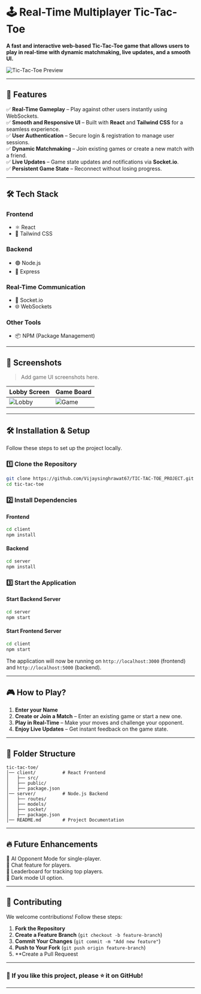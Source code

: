 # 🕹️ Real-Time Multiplayer Tic-Tac-Toe

**A fast and interactive web-based Tic-Tac-Toe game that allows users to play in real-time with dynamic matchmaking, live updates, and a smooth UI.**  

![Tic-Tac-Toe Preview](https://drive.google.com/file/d/16U-EguQ8OToCe7_YmwNz_IplLZi1BbAK/view?usp=drivesdk)

---

## 🚀 Features

✅ **Real-Time Gameplay** – Play against other users instantly using WebSockets.  
✅ **Smooth and Responsive UI** – Built with **React** and **Tailwind CSS** for a seamless experience.  
✅ **User Authentication** – Secure login & registration to manage user sessions.  
✅ **Dynamic Matchmaking** – Join existing games or create a new match with a friend.  
✅ **Live Updates** – Game state updates and notifications via **Socket.io**.  
✅ **Persistent Game State** – Reconnect without losing progress.  

---

## 🛠️ Tech Stack

### **Frontend**
- ⚛️ React  
- 🎨 Tailwind CSS  

### **Backend**
- 🟢 Node.js  
- 🚀 Express  

### **Real-Time Communication**
- 🔄 Socket.io  
- 🌐 WebSockets  

### **Other Tools**
- 📦 NPM (Package Management)  

---

## 📸 Screenshots

> Add game UI screenshots here.

| Lobby Screen | Game Board |
|-------------|------------|
| ![Lobby](https://drive.google.com/file/d/16L_6AiavDxgvl_EKf8cs-1uoTTlV309V/view?usp=drivesdk) | ![Game](https://drive.google.com/file/d/16Jab90JGtKfFLY1N1-vsK5DF8jVxLidE/view?usp=drivesdk) |

---

## 🛠️ Installation & Setup

Follow these steps to set up the project locally.

### **1️⃣ Clone the Repository**
```bash
git clone https://github.com/Vijaysinghrawat67/TIC-TAC-TOE_PROJECT.git
cd tic-tac-toe
```

### **2️⃣ Install Dependencies**
#### **Frontend**
```bash
cd client
npm install
```

#### **Backend**
```bash
cd server
npm install
```

### **3️⃣ Start the Application**
#### **Start Backend Server**
```bash
cd server
npm start
```

#### **Start Frontend Server**
```bash
cd client
npm start
```

The application will now be running on `http://localhost:3000` (frontend) and `http://localhost:5000` (backend).

---

## 🎮 How to Play?

1. **Enter your Name**
2. **Create or Join a Match** – Enter an existing game or start a new one.  
3. **Play in Real-Time** – Make your moves and challenge your opponent.  
4. **Enjoy Live Updates** – Get instant feedback on the game state.  

---

## 📌 Folder Structure

```
tic-tac-toe/
│── client/          # React Frontend
│   ├── src/
│   ├── public/
│   ├── package.json
│── server/          # Node.js Backend
│   ├── routes/
│   ├── models/
│   ├── socket/
│   ├── package.json
│── README.md        # Project Documentation
```

---

## 🔥 Future Enhancements

🔹 AI Opponent Mode for single-player.  
🔹 Chat feature for players.  
🔹 Leaderboard for tracking top players.  
🔹 Dark mode UI option.  

---

## 🤝 Contributing

We welcome contributions! Follow these steps:

1. **Fork the Repository**  
2. **Create a Feature Branch** (`git checkout -b feature-branch`)  
3. **Commit Your Changes** (`git commit -m "Add new feature"`)  
4. **Push to Your Fork** (`git push origin feature-branch`)  
5. **Create a Pull Requeest
---



### 🌟 If you like this project, please ⭐ it on GitHub!

---

